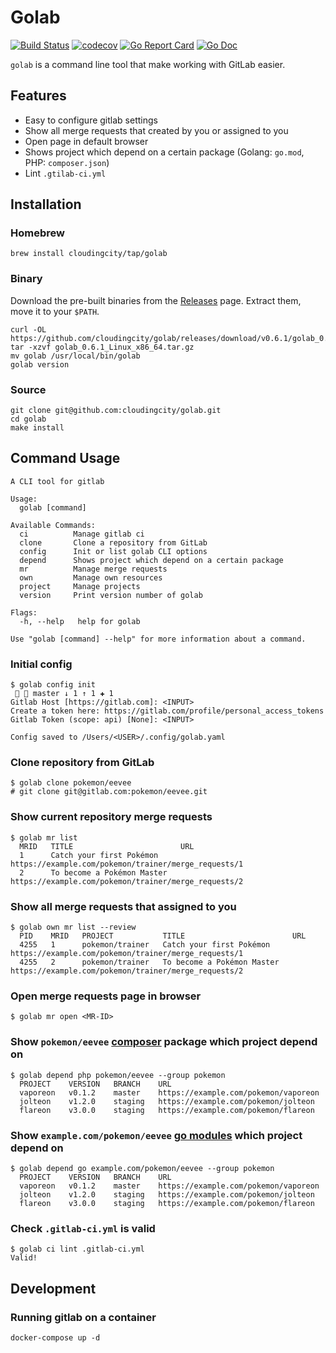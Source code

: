 # Golab

[![Build Status](https://travis-ci.com/cloudingcity/golab.svg?branch=master)](https://travis-ci.com/cloudingcity/golab)
[![codecov](https://codecov.io/gh/cloudingcity/golab/branch/master/graph/badge.svg)](https://codecov.io/gh/cloudingcity/golab)
[![Go Report Card](https://goreportcard.com/badge/github.com/cloudingcity/golab)](https://goreportcard.com/report/github.com/cloudingcity/golab)
[![Go Doc](https://img.shields.io/badge/godoc-reference-blue.svg?style=flat)](http://godoc.org/github.com/cloudingcity/golab)

`golab` is a command line tool that make working with GitLab easier.

## Features

- Easy to configure gitlab settings
- Show all merge requests that created by you or assigned to you
- Open page in default browser
- Shows project which depend on a certain package (Golang: `go.mod`, PHP: `composer.json`)
- Lint `.gtilab-ci.yml`

## Installation

### Homebrew

```shell script
brew install cloudingcity/tap/golab
```

### Binary

Download the pre-built binaries from the [Releases](https://github.com/cloudingcity/golab/releases) page. Extract them, move it to your `$PATH`.

```shell script
curl -OL https://github.com/cloudingcity/golab/releases/download/v0.6.1/golab_0.6.1_Linux_x86_64.tar.gz
tar -xzvf golab_0.6.1_Linux_x86_64.tar.gz
mv golab /usr/local/bin/golab
golab version
```

### Source

```shell script
git clone git@github.com:cloudingcity/golab.git
cd golab
make install
```

## Command Usage

```
A CLI tool for gitlab

Usage:
  golab [command]

Available Commands:
  ci          Manage gitlab ci
  clone       Clone a repository from GitLab
  config      Init or list golab CLI options
  depend      Shows project which depend on a certain package
  mr          Manage merge requests
  own         Manage own resources
  project     Manage projects
  version     Print version number of golab

Flags:
  -h, --help   help for golab

Use "golab [command] --help" for more information about a command.
```

### Initial config

```shell script
$ golab config init                                                                                                    master ↓ 1 ↑ 1 ✚ 1 
Gitlab Host [https://gitlab.com]: <INPUT>
Create a token here: https://gitlab.com/profile/personal_access_tokens
Gitlab Token (scope: api) [None]: <INPUT>

Config saved to /Users/<USER>/.config/golab.yaml
```

### Clone repository from GitLab
```shell script
$ golab clone pokemon/eevee
# git clone git@gitlab.com:pokemon/eevee.git
```

### Show current repository merge requests
```shell script
$ golab mr list
  MRID   TITLE                        URL                                                                   
  1      Catch your first Pokémon     https://example.com/pokemon/trainer/merge_requests/1  
  2      To become a Pokémon Master   https://example.com/pokemon/trainer/merge_requests/2  
```

### Show all merge requests that assigned to you
```shell script
$ golab own mr list --review
  PID    MRID   PROJECT           TITLE                        URL                                                                   
  4255   1      pokemon/trainer   Catch your first Pokémon     https://example.com/pokemon/trainer/merge_requests/1  
  4255   2      pokemon/trainer   To become a Pokémon Master   https://example.com/pokemon/trainer/merge_requests/2  
```

### Open merge requests page in browser
```shell script
$ golab mr open <MR-ID>
```

### Show `pokemon/eevee` [composer](https://getcomposer.org/) package which project depend on
```shell script
$ golab depend php pokemon/eevee --group pokemon
  PROJECT    VERSION   BRANCH    URL
  vaporeon   v0.1.2    master    https://example.com/pokemon/vaporeon
  jolteon    v1.2.0    staging   https://example.com/pokemon/jolteon
  flareon    v3.0.0    staging   https://example.com/pokemon/flareon
```

### Show `example.com/pokemon/eevee` [go modules](https://github.com/golang/go/wiki/Modules) which project depend on
```shell script
$ golab depend go example.com/pokemon/eevee --group pokemon
  PROJECT    VERSION   BRANCH    URL
  vaporeon   v0.1.2    master    https://example.com/pokemon/vaporeon
  jolteon    v1.2.0    staging   https://example.com/pokemon/jolteon
  flareon    v3.0.0    staging   https://example.com/pokemon/flareon
```

### Check `.gitlab-ci.yml` is valid

```shell script
$ golab ci lint .gitlab-ci.yml
Valid!
```

## Development

### Running gitlab on a container

```shell script
docker-compose up -d
```
